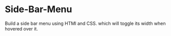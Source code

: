 # Side-Bar-Menu

Build a side bar menu using HTMl and CSS. which will toggle its width when hovered over it.
